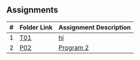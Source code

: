 ##  Assignments

|   #   | Folder Link | Assignment Description |
| :---: | ----------- | ---------------------- |
|   1   | [T01](./Assignments/T01/.README.md)      | [hi](./Assignments/T01/README.md)          |
|   2   | [P02](./Assignmkents/P02/.README.md)     | [Program 2](./Assignments/P02/README.md)   |
